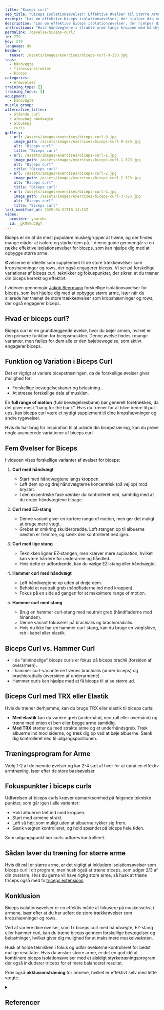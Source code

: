 ```yaml
---
title: "Biceps curl"
seo_title: "Biceps Isolationsøvelser: Effektive Øvelser til Større Arme"
excerpt: "Læs om effektive biceps isolationsøvelser, der hjælper dig med at opbygge større arme. Få tips til teknikker, variationer og træningsprogrammer, der kan forbedre din bicepstræning."
description: "Læs om effektive biceps isolationsøvelser, der hjælper dig med at opbygge større arme. Få tips til teknikker, variationer og træningsprogrammer, der kan forbedre din bicepstræning."
instructions: "Hold håndvægtene i strakte arme langs kroppen med håndryggen væk fra kroppen. Før vægten op mod skulderen, mens du laver en rotation i underarmen."
permalink: /oevelse/biceps-curl/
id: 279
key: 279
language: da
header:
  teaser: /assets/images/exercises/biceps-curl-0-320.jpg
tags:
  - håndvægte
  - fitnessinstruktør
  - biceps
categories:
  - Armøvelser
training_type: []
training_focus: []
equipment:
  - håndvægte
muscle_group:
alternative_titles:
  - Stående curl
  - albuebøj håndvægte
  - albuebøj
  - curls
gallery:
  - url: /assets/images/exercises/biceps-curl-0.jpg
    image_path: /assets/images/exercises/biceps-curl-0-320.jpg
    alt: "Biceps curl"
    title: "Biceps curl"
  - url: /assets/images/exercises/biceps-curl-1.jpg
    image_path: /assets/images/exercises/biceps-curl-1-320.jpg
    alt: "Biceps curl"
    title: "Biceps curl"
  - url: /assets/images/exercises/biceps-curl-2.jpg
    image_path: /assets/images/exercises/biceps-curl-2-320.jpg
    alt: "Biceps curl"
    title: "Biceps curl"
  - url: /assets/images/exercises/biceps-curl-3.jpg
    image_path: /assets/images/exercises/biceps-curl-3-320.jpg
    alt: "Biceps curl"
    title: "Biceps curl"
last_modified_at: 2025-04-21T18:13:15Z
video:
  provider: youtube
  id: _gKMmVdC0gY
---
```


Biceps er en af de mest populære muskelgrupper at træne, og der findes mange måder at isolere og styrke dem på. I denne guide gennemgår vi en række effektive isolationsøvelser for biceps, som kan hjælpe dig med at opbygge større arme.

Øvelserne er ideelle som supplement til de store trækkeøvelser som kropshævninger og rows, der også engagerer biceps. Vi ser på forskellige variationer af biceps curl, teknikker og fokuspunkter, der sikrer, at du træner din biceps korrekt og effektivt.

I videoen gennemgår [Jakob Beermann](https://maxer.dk/videoer/armtraening-biceps-curl) forskellige isolationsøvelser for biceps, som kan hjælpe dig med at opbygge større arme, især når du allerede har trænet de store trækkeøvelser som kropshævninger og rows, der også engagerer biceps.

## Hvad er biceps curl?

Biceps curl er en grundlæggende øvelse, hvor du bøjer armen, hvilket er den primære funktion for bicepsmusklen. Denne øvelse findes i mange varianter, men fælles for dem alle er den bøjebewegelse, som aktivt engagerer biceps.

## Funktion og Variation i Biceps Curl

Det er vigtigt at variere bicepstræningen, da de forskellige øvelser giver mulighed for:

- Forskellige bevægelsesbaner og belastning.
- At stresse forskellige dele af musklen.
  
En **full range of motion** (fuld bevægelsesbane) bør generelt foretrækkes, da det giver mest "bang for the buck". Hvis du træner for at blive bedre til pull-ups, kan biceps curl være et nyttigt supplement til dine kropshævninger og andre rygøvelser.

Hvis du har brug for inspiration til at udvide din bicepstræning, kan du prøve nogle avancerede variationer af biceps curl.

## Fem Øvelser for Biceps

I videoen vises forskellige varianter af øvelser for biceps:

1. **Curl med håndvægt**  
   - Start med håndvægtene langs kroppen.  
   - Løft dem op og drej håndvægterne koncentrisk (på vej op) mod brystet.  
   - I den excentriske fase sænker du kontrolleret ned, samtidig med at du drejer håndvægtene tilbage.

2. **Curl med EZ-stang**  
   - Denne variant giver en kortere range of motion, men gør det muligt at bruge mere vægt.  
   - Grebet er omkring skulderbredde. Løft stangen op til albuerne næsten er fremme, og sænk den kontrolleret ned igen.

3. **Curl med lige stang**  
   - Teknikken ligner EZ-stangen, men kræver mere supination, hvilket kan være hårdere for underarme og håndled.  
   - Hvis dette er udfordrende, kan du vælge EZ-stang eller håndvægte.

4. **Hammer curl med håndvægt**  
   - Løft håndvægtene op uden at dreje dem.  
   - Behold et neutralt greb (håndfladerne ind mod kroppen).  
   - Fokus på en side ad gangen for at maksimere range of motion.

5. **Hammer curl med stang**  
   - Brug en hammer curl-stang med neutralt greb (håndfladerne mod hinanden).  
   - Denne variant fokuserer på brachialis og brachioradialis.  
   - Hvis du ikke har en hammer curl-stang, kan du bruge en vægtskive, reb i kabel eller elastik.

## Biceps Curl vs. Hammer Curl

- I de "almindelige" biceps curls er fokus på biceps brachii (forsiden af overarmen).  
- I hammer curl-varianterne trænes brachialis (under biceps) og brachioradialis (oversiden af underarmene).  
- Hammer curls kan hjælpe med at få biceps til at se større ud.

## Biceps Curl med TRX eller Elastik

Hvis du træner derhjemme, kan du bruge TRX eller elastik til biceps curls:

- **Med elastik** kan du variere greb (underhånd, neutralt eller overhånd) og træne med enten et ben eller begge arme samtidig.
- **Med TRX** starter du med strakte arme og et underhåndsgreb. Træk albuerne ind mod siderne, og træk dig op ved at bøje albuerne. Sænk dig kontrolleret ned til udgangspositionen.

## Træningsprogram for Arme

Vælg 1-2 af de nævnte øvelser og kør 2-4 sæt af hver for at opnå en effektiv armtræning, især efter de store basisøvelser.

## Fokuspunkter i biceps curls

Udførelsen af biceps curls kræver opmærksomhed på følgende tekniske punkter, som går igen i alle varianter:

- Hold albuerne tæt ind mod kroppen.
- Start med armene strakt.
- Løft så højt som muligt uden at albuerne rykker sig frem.
- Sænk vægten kontrolleret, og hold spændet på biceps hele tiden.

Som udgangspunkt bør curls udføres kontrolleret.

## Sådan laver du træning for større arme

Hvis dit mål er større arme, er det vigtigt at inkludere isolationsøvelser som biceps curl i dit program, men husk også at træne triceps, som udgør 2/3 af din overarm. Hvis du gerne vil have rigtig store arme, så husk at træne triceps også med fx [triceps extensions](/oevelse/triceps-extension/).

## Konklusion

Biceps isolationsøvelser er en effektiv måde at fokusere på muskelvækst i armene, især efter at du har udført de store trækkeøvelser som kropshævninger og rows.

Ved at variere dine øvelser, som fx biceps curl med håndvægte, EZ-stang eller hammer curl, kan du træne biceps gennem forskellige bevægelser og belastninger, hvilket giver dig mulighed for at maksimere muskelvæksten.

Husk at holde teknikken i fokus og udfør øvelserne kontrolleret for bedst mulige resultater. Hvis du ønsker større arme, er det en god idé at kombinere biceps isolationsøvelser med et alsidigt styrketræningsprogram, der også inkluderer triceps for et mere balanceret resultat.

Prøv også **okklusionstræning** for armene, hvilket er effektivt selv med lette vægte.

<details markdown="1" class="references">
  <summary><h2 id="references">Referencer</h2></summary>

- [Oliveira et al., 2009](https://doi.org/10.1016/j.jssm.2009.01.003)  
- [Youdas et al., 2010](https://journals.lww.com/nsca-jscr/Fulltext/2010/24020/Surface_electromyographic_activation_patterns_and.10.aspx)
</details>